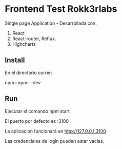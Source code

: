 # Frontend Test Rokk3rlabs

Single page Application - Desarrollada con:

1. React
2. React-router, Reflux.
3. Highcharts

## Install
En el directorio correr:

  npm i
  npm i -dev

## Run
Ejecutar el comando
  npm start

El puerto por defecto es :3100

La aplicación funcionará en
  http://127.0.0.1:3100

Las credenciales de login pueden estar vacías.
